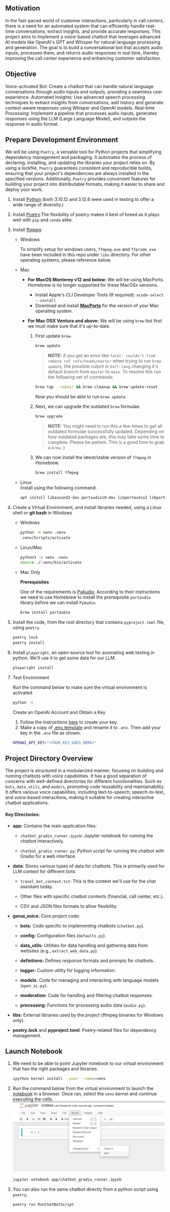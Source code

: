 
## Motivation
In the fast-paced world of customer interactions, particularly in call centers, there is a need for an automated system that can efficiently handle real-time conversations, extract insights, and provide accurate responses. This project aims to implement a voice-based chatbot that leverages advanced AI models like OpenAI's GPT and Whisper for natural language processing and generation. 
The goal is to build a conversational bot that accepts audio inputs, processes them, and returns audio responses in real time, thereby improving the call center experience and enhancing customer satisfaction.


## Objective
Voice-activated Bot: Create a chatbot that can handle natural language conversations through audio inputs and outputs, providing a seamless user experience.
Automated Insights: Use advanced speech processing techniques to extract insights from conversations, add history and generate context-aware responses using Whisper and OpenAI models.
Real-time Processing: Implement a pipeline that processes audio inputs, generates responses using the LLM (Large Language Model), and outputs the response in audio format.


## Prepare Development Environment
We will be using `Poetry`, a versatile tool for Python projects that simplifying dependency management and packaging. It automates the process of declaring, installing, and updating the libraries your project relies on. By using a lockfile, `Poetry` guarantees consistent and reproducible builds, ensuring that your project's dependencies are always installed in the specified versions. Additionally, `Poetry` provides convenient features for building your project into distributable formats, making it easier to share and deploy your work.

1. Install [Python](https://www.python.org/downloads/) (both 3.10.12 and 3.12.6 were used in testing to offer a wide range of diversity.) 

1. Install [Poetry](https://python-poetry.org/docs/#installing-with-the-official-installer).The flexibility of poetry makes it best of breed as it plays well with `pip` and `conda` alike. 

1. Install [ffmpeg](https://www.ffmpeg.org/download.html) 

   - Windows

        To simplify setup for windows users, `ffmpeg.exe` and `ffprode.exe` have been included in this repo under `libs` directory. For other operating systems, please reference below.
    
   - Mac 
     - **For MacOS Monterey v12 and below:** We will be using MacPorts. Homebrew is no longer supported for these MacOSx versions. 
       - Install Apple's CLI Developer Tools (If required): `xcode-select --install`
       - Download and install [**MacPorts**](https://www.macports.org/install.php) for the version of your Mac operating system.  
     
     - **For Mac OSX Ventura and above:** We will be using `brew` but first we must make sure that it's up-to-date.  

       1. First update `brew`.  

             ```bash
             brew update
             ``` 
             > **NOTE:** if you get an error like `fatal: couldn't find remote ref refs/heads/master` when trying to run `brew update`, the possible culprit is `dart-lang` changing it's default branch from `master` to `main`. To resolve this run the following set of commands:

             ```bash
             brew tap --repair && brew cleanup && brew update-reset
             ```

             Now you should be able to run `brew update`.

       2.  Next, we can upgrade the outdated `brew` formulae. 

             ```bash
             brew upgrade
             ``` 
             > **NOTE:** You might need to run this a few times to get all outdated formulae successfully updated. Depending on how outdated packages are, this may take some time to complete. Please be patient. This is a good time to grab a `brew` :) 

         1.  We can now install the latest/stable version of `ffmpeg` in Homebrew.  
             ```bash
             brew install ffmpeg
             ```
      


   - Linux  
      Install using the following command:

      ```bash
      apt install libasound2-dev portaudio19-dev libportaudio2 libportaudiocpp0 ffmpeg
      ```

3. Create a Virtual Environment, and install libraries needed, using a Linux shell or **git bash** in Windows

    - Windows

        ```bash
        python -m venv .venv
        .venv/Scripts/activate
        ```

    - Linux/Mac

        ``` bash
        python3 -m venv .venv
        source ./.venv/bin/activate
        ```

    - Mac Only

        **Prerequisites**  

        One of the requirements is [PyAudio](https://pypi.org/project/PyAudio/). According to their instructions we need to use Homebrew to install the prerequisite `portaudio` library before we can install `PyAudio`.  

        ```bash
        brew install portaudio
        ```
1. Install the code, from the root directory that contains `pyproject.toml` file, using `poetry`.
    ```bash
    poetry lock 
    poetry install
    ```

4. Install `playwright`, an open-source tool for auomating web testing in python. We'll use it to get some data for our LLM.
    ```bash
    playwright install
    ```

5. Test Environment
    
    Run the command below to make sure the virtual environment is activated.
    
    ``` bash
    python -V
    ```

    Create an OpenAI Account and Obtain a Key
    
    1. Follow the instructions [here](https://platform.openai.com/docs/quickstart) to create your key.
    2. Make a copy of [.env_template](.env_template) and rename it to `.env`. Then add your key in the `.env` file as shown:
    ```bash
    OPENAI_API_KEY="<YOUR_KEY_GOES_HERE>"
    ```

## Project Directory Overview  

The project is structured in a modularized manner, focusing on building and running chatbots with voice capabilities. It has a good separation of concerns with well-defined directories for different functionalities. Such as `bots`, `data_utils`, and `models`, promoting code reusability and maintainability. It offers various voice capabilities, including text-to-speech, speech-to-text, and voice-based interactions, making it suitable for creating interactive chatbot applications.

#### **Key Directories:**

* **app:** Contains the main application files:
    * `chatbot_gradio_runner.ipynb`: Jupyter notebook for running the chatbot interactively.

    * `chatbot_gradio_runner.py`: Python script for running the chatbot with Gradio for a web interface.

* **data:** Stores various types of data for chatbots. This is primarily used for LLM context for different bots:

    * `travel_bot_context.txt`: This is the context we'll use for the chat assistant today.

    * Other files with specific chatbot contexts (financial, call center, etc.).

    * CSV and JSON files formats to allow flexibility.
* **genai_voice:** Core project code:
    * **bots:** Code specific to implementing chatbots (`chatbot.py`).
    * **config:** Configuration files (`defaults.py`).
    * **data_utils:** Utilities for data handling and gathering data from websites (e.g., `extract_web_data.py`).
    * **defintions:** Defines response formats and prompts for chatbots.

    * **logger:** Custom utility for logging information.

    * **models:** Code for managing and interacting with language models (`open_ai.py`).

    * **moderation:** Code for handling and filtering chatbot responses.

    * **processing:** Functions for processing audio data (`audio.py`).

* **libs:** External libraries used by the project (ffmpeg binaries for Windows only).

* **poetry.lock** and **pyproject.toml**: Poetry-related files for dependency management.

    
## Launch Notebook

1. We need to be able to point Jupyter notebook to our virtual environment that has the right packages and libraries.  

    ```bash
    ipython kernel install --user --name=venv
    ```

1. Run the command below from the virtual environment to launch the [notebook](app/chatbot_gradio_runner.ipynb) in a browser. Once ran, select the `venv` kernel and continue executing the cells.
![selecting a kernel](assets/image.png)


    ``` bash
    jupyter notebook app/chatbot_gradio_runner.ipynb
    ```
2. You can also run the same chatbot directly from a python script using `poetry`. 
    ```bash
    poetry run RunChatBotScript
    ```


